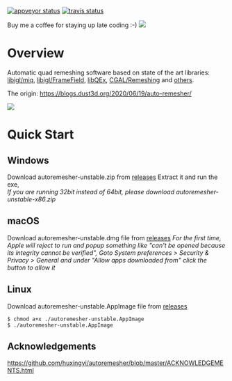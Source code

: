 [![appveyor status](https://ci.appveyor.com/api/projects/status/github/huxingyi/autoremesher?branch=master&svg=true)](https://ci.appveyor.com/project/huxingyi/autoremesher) [![travis status](https://travis-ci.org/huxingyi/autoremesher.svg?branch=master)](https://travis-ci.org/huxingyi/autoremesher)  

Buy me a coffee for staying up late coding :-) [![](https://www.paypalobjects.com/en_US/i/btn/btn_donate_SM.gif)](https://www.paypal.com/cgi-bin/webscr?cmd=_donations&business=GHALWLWXYGCU6&item_name=Support+me+coding+in+my+spare+time&currency_code=AUD&source=url)  

# Overview
Automatic quad remeshing software based on state of the art libraries: [libigl/miq](https://github.com/libigl/libigl/blob/master/include/igl/copyleft/comiso/miq.cpp), [libigl/FrameField](https://github.com/libigl/libigl/blob/master/tutorial/506_FrameField/main.cpp), [libQEx](https://github.com/hcebke/libQEx), [CGAL/Remeshing](https://doc.cgal.org/latest/Polygon_mesh_processing/group__PMP__meshing__grp.html) and [others](https://github.com/huxingyi/autoremesher/blob/master/ACKNOWLEDGEMENTS.html).

The origin: https://blogs.dust3d.org/2020/06/19/auto-remesher/

![](https://repository-images.githubusercontent.com/273084732/92388100-d691-11ea-838b-327efca8bf62)   

# Quick Start

## Windows
Download autoremesher-unstable.zip from [releases](https://github.com/huxingyi/autoremesher/releases)
Extract it and run the exe,  
*If you are running 32bit instead of 64bit, please download autoremesher-unstable-x86.zip*

## macOS
Download autoremesher-unstable.dmg file from [releases](https://github.com/huxingyi/autoremesher/releases)
*For the first time, Apple will reject to run and popup something like "can't be opened because its integrity cannot be verified", Goto System preferences > Security & Privacy > General and under "Allow apps downloaded from" click the button to allow it*

## Linux
Download autoremesher-unstable.AppImage file from [releases](https://github.com/huxingyi/autoremesher/releases)
```
$ chmod a+x ./autoremesher-unstable.AppImage
$ ./autoremesher-unstable.AppImage
```

## Acknowledgements
https://github.com/huxingyi/autoremesher/blob/master/ACKNOWLEDGEMENTS.html
